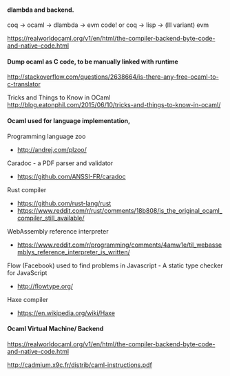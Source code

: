 
#### dlambda and backend.

coq -> ocaml -> dlambda -> evm code!
  or
coq -> lisp -> (lll variant) evm 


https://realworldocaml.org/v1/en/html/the-compiler-backend-byte-code-and-native-code.html


#### Dump ocaml as C code, to be manually linked with runtime

http://stackoverflow.com/questions/2638664/is-there-any-free-ocaml-to-c-translator

Tricks and Things to Know in OCaml
http://blog.eatonphil.com/2015/06/10/tricks-and-things-to-know-in-ocaml/


#### Ocaml used for language implementation,

Programming language zoo
  - http://andrej.com/plzoo/

Caradoc - a PDF parser and validator
  - https://github.com/ANSSI-FR/caradoc

Rust compiler
  - https://github.com/rust-lang/rust
  - https://www.reddit.com/r/rust/comments/18b808/is_the_original_ocaml_compiler_still_available/

WebAssembly reference interpreter
  - https://www.reddit.com/r/programming/comments/4amw1e/til_webassemblys_reference_interpreter_is_written/

Flow (Facebook) used to find problems in Javascript - A static type checker for JavaScript
  - http://flowtype.org/

Haxe compiler
  - https://en.wikipedia.org/wiki/Haxe



#### Ocaml Virtual Machine/ Backend

https://realworldocaml.org/v1/en/html/the-compiler-backend-byte-code-and-native-code.html

http://cadmium.x9c.fr/distrib/caml-instructions.pdf


